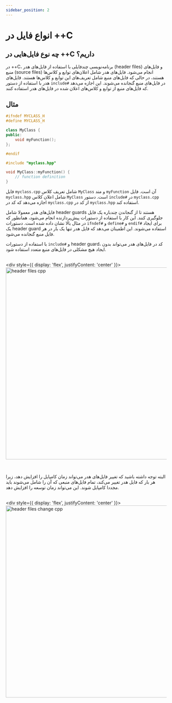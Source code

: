 ```yaml
---
sidebar_position: 2
---
```


# انواع فایل در ++C

## چه نوع فایل‌هایی در ++C داریم؟

در ++C، برنامه‌نویسی چندفایلی با استفاده از فایل‌های هدر (header files) و فایل‌های منبع (source files) انجام می‌شود. فایل‌های هدر شامل اعلان‌های توابع و کلاس‌ها هستند، در حالی که فایل‌های منبع شامل تعریف‌های این توابع و کلاس‌ها هستند. فایل‌های هدر با استفاده از دستور `include#` در فایل‌های منبع گنجانده می‌شوند. این اجازه می‌دهد که فایل‌های منبع از توابع و کلاس‌های اعلان شده در فایل‌های هدر استفاده کنند.

## مثال

```cpp title="myclass.hpp"
#ifndef MYCLASS_H
#define MYCLASS_H

class MyClass {
public:
    void myFunction();
};

#endif
```

```cpp title="myclass.cpp"
#include "myclass.hpp"

void MyClass::myFunction() {
    // function definition
}
```

فایل `myclass.cpp` شامل تعریف کلاس `MyClass` و متد `myFunction` آن است. فایل `myclass.hpp` شامل اعلان کلاس `MyClass` است. دستور `include#` در `myclass.cpp` اجازه می‌دهد که کد در `myclass.cpp` از کد در `myclass.hpp` استفاده کند.

فایل‌های هدر معمولا شامل header guards هستند تا از گنجاندن چندباره یک فایل جلوگیری کنند. این کار با استفاده از دستورات پیش‌پردازنده انجام می‌شود، همانطور که در مثال بالا نشان داده شده است. دستورات `ifndef#` و `define#` و `endif#` برای ایجاد یک header guard استفاده می‌شوند. این اطمینان می‌دهد که فایل هدر تنها یک بار در هر فایل منبع گنجانده می‌شود.

با استفاده از دستورات `include#` و header guard، کد در فایل‌های هدر می‌تواند بدون ایجاد هیچ مشکلی در فایل‌های منبع متعدد استفاده شود.

<br/><div style={{ display: 'flex', justifyContent: 'center' }}>
  <img src="https://preview.redd.it/qpdn02pk14w51.png?width=640&crop=smart&auto=webp&s=c5d9bd09fc9837818957f5d58789dcd2a9acf8ac" alt="header files cpp" width="600"/>
</div><br/>

البته توجه داشته باشید که تغییر فایل‌های هدر می‌تواند زمان کامپایل را افزایش دهد، زیرا هر بار که فایل هدر تغییر می‌کند، تمام فایل‌های منبعی که آن را شامل می‌شوند باید مجددا کامپایل شوند. این می‌تواند زمان توسعه را افزایش دهد.

<br/><div style={{ display: 'flex', justifyContent: 'center' }}>
  <img src="https://i.redd.it/366x5w8sxeea1.jpg" alt="header files change cpp" width="600"/>
</div><br/>